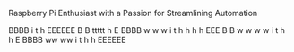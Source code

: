 Raspberry Pi Enthusiast with a Passion for Streamlining Automation

BBBB                  i      t      h         EEEEEE
B   B                      ttttt    h         E
BBBB    w    w    w   i      t      h h h h   EEE
B   B    w  w w  w    i      t      h     h   E
BBBB      ww   ww     i      t      h     h   EEEEEE

<!---
BwithE/BwithE is a ✨ special ✨ repository because its `README.md` (this file) appears on your GitHub profile.
You can click the Preview link to take a look at your changes.
--->
